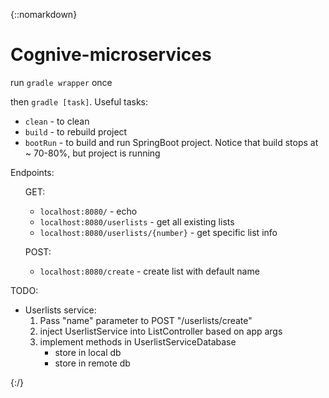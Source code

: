 {::nomarkdown}
# Cognive-microservices
<html>
<p>
run <code>gradle wrapper</code> once
</p>
    then <code>gradle [task]</code>. Useful tasks:
        <ul>
            <li><code>clean</code> - to clean</li>
            <li><code>build</code> - to rebuild project</li>
            <li><code>bootRun</code> - to build and run SpringBoot project. 
            Notice that build stops at ~ 70-80%, but project is running</li>
        </ul>


<div>Endpoints:
    <ul>
        <p>GET:</p>
            <ul>
                <li><code>localhost:8080/</code> - echo</li>
                <li><code>localhost:8080/userlists</code> - get all existing lists</li>
                <li><code>localhost:8080/userlists/{number}</code> - get specific list info</li>
            </ul>
        <p>POST:</p>
            <ul>
                <li><code>localhost:8080/create</code> - create list with default name</li>
            </ul>
    </ul>
    
</div>
<p>
TODO:
</p>
    <ul>
        <li>Userlists service:
            <ol>
                <li>Pass "name" parameter to POST "/userlists/create"</li>
                <li>inject UserlistService into ListController based on app args</li>
                <li>implement methods in UserlistServiceDatabase
                    <ul>
                        <li>store in local db</li>
                        <li>store in remote db</li>
                    </ul>
                </li>
            </ol>
        </li>
    </ul>
</html>
{:/}